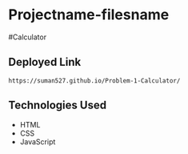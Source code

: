 # Projectname-filesname
#Calculator

## Deployed Link
```
https://suman527.github.io/Problem-1-Calculator/
```
## Technologies Used
- HTML
- CSS
- JavaScript
